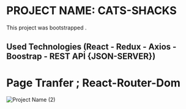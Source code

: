 # PROJECT NAME: CATS-SHACKS

This project was bootstrapped .

## Used Technologies (React - Redux - Axios - Boostrap - REST APİ {JSON-SERVER})
# Page Tranfer ; React-Router-Dom

![Project Name (2)](https://user-images.githubusercontent.com/114434307/218556919-704c4510-83c3-46c5-8499-dd6545aa69ff.gif)
